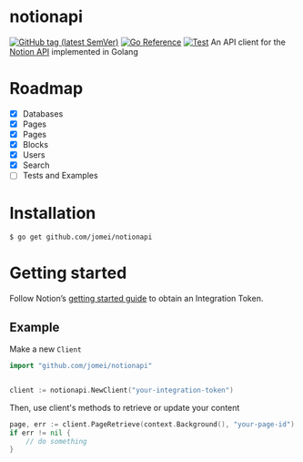 # notionapi
[![GitHub tag (latest SemVer)](https://img.shields.io/github/v/tag/jomei/notionapi?label=go%20module)](https://github.com/jomei/notionapi/tags)
[![Go Reference](https://pkg.go.dev/badge/github.com/jomei/notionapi.svg)](https://pkg.go.dev/github.com/jomei/notionapi)
[![Test](https://github.com/jomei/notionapi/actions/workflows/go.yml/badge.svg)](https://github.com/jomei/notionapi/actions/workflows/go.yml)
An API client for the [Notion API](https://developers.notion.com/) implemented in Golang

# Roadmap
- [x] Databases
- [x] Pages
- [x] Pages
- [x] Blocks
- [x] Users
- [x] Search
- [ ] Tests and Examples

# Installation

```
$ go get github.com/jomei/notionapi
```

# Getting started
Follow Notion’s [getting started guide](https://developers.notion.com/docs/getting-started) to obtain an Integration Token.

## Example

Make a new `Client`

```go
import "github.com/jomei/notionapi"


client := notionapi.NewClient("your-integration-token")
```
Then, use client's methods to retrieve or update your content

```go
page, err := client.PageRetrieve(context.Background(), "your-page-id")
if err != nil {
	// do something
}
```
